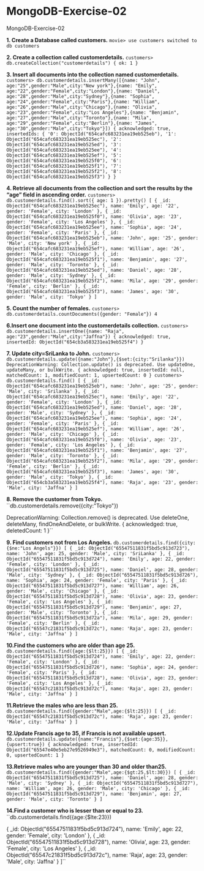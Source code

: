 # MongoDB-Exercise-02
MongoDB-Exercise-02

**1. Create a Database called customers.**
``movie> use customers
switched to db customers``

**2. Create a collection called customerdetails.**
``customers> db.createCollection("customerdetails")
{ ok: 1 }``

**3. Insert all documents into the collection named   customerdetails.**
``customers> db.customerdetails.insertMany([{name: "John", age:"25",gender:"Male",city:"New york"},{name: "Emily", age:"22",gender:"Female",city:"London"},{name: "Daniel", age:"28",gender:"Male",city:"Sydney"},{name: "Sophia", age:"24",gender:"Female",city:"Paris"},{name: "William", age:"26",gender:"Male",city:"Chicago"},{name: "Olivia", age:"23",gender:"Female",city:"Los Angeles"},{name: "Benjamin", age:"27",gender:"Male",city:"Toronto"},{name: "Mila", age:"29",gender:"Female",city:"Berlin"},{name: "James", age:"30",gender:"Male",city:"Tokyo"}])
{
  acknowledged: true,
  insertedIds: {
    '0': ObjectId("654cafc683231ea19eb525eb"),
    '1': ObjectId("654cafc683231ea19eb525ec"),
    '2': ObjectId("654cafc683231ea19eb525ed"),
    '3': ObjectId("654cafc683231ea19eb525ee"),
    '4': ObjectId("654cafc683231ea19eb525ef"),
    '5': ObjectId("654cafc683231ea19eb525f0"),
    '6': ObjectId("654cafc683231ea19eb525f1"),
    '7': ObjectId("654cafc683231ea19eb525f2"),
    '8': ObjectId("654cafc683231ea19eb525f3")
  }
}
``

**4. Retrieve all documents from the collection and sort the results by the “age” field    in ascending order.**
``customers> db.customerdetails.find().sort({ age: 1 }).pretty()
[
  {
    _id: ObjectId("654cafc683231ea19eb525ec"),
    name: 'Emily',
    age: '22',
    gender: 'Female',
    city: 'London'
  },
  {
    _id: ObjectId("654cafc683231ea19eb525f0"),
    name: 'Olivia',
    age: '23',
    gender: 'Female',
    city: 'Los Angeles'
  },
  {
    _id: ObjectId("654cafc683231ea19eb525ee"),
    name: 'Sophia',
    age: '24',
    gender: 'Female',
    city: 'Paris'
  },
  {
    _id: ObjectId("654cafc683231ea19eb525eb"),
    name: 'John',
    age: '25',
    gender: 'Male',
    city: 'New york'
  },
  {
    _id: ObjectId("654cafc683231ea19eb525ef"),
    name: 'William',
    age: '26',
    gender: 'Male',
    city: 'Chicago'
  },
  {
    _id: ObjectId("654cafc683231ea19eb525f1"),
    name: 'Benjamin',
    age: '27',
    gender: 'Male',
    city: 'Toronto'
  },
  {
    _id: ObjectId("654cafc683231ea19eb525ed"),
    name: 'Daniel',
    age: '28',
    gender: 'Male',
    city: 'Sydney'
  },
  {
    _id: ObjectId("654cafc683231ea19eb525f2"),
    name: 'Mila',
    age: '29',
    gender: 'Female',
    city: 'Berlin'
  },
  {
    _id: ObjectId("654cafc683231ea19eb525f3"),
    name: 'James',
    age: '30',
    gender: 'Male',
    city: 'Tokyo'
  }
]
``

**5. Count the number of females.**
``customers> db.customerdetails.countDocuments({gender: "Female"})
4
``

**6.Insert one document into the customerdetails collection.**
``customers> db.customerdetails.insertOne({name: "Raja", age:"23",gender:"Male",city:"Jaffna"})
{
  acknowledged: true,
  insertedId: ObjectId("654cb3a583231ea19eb525f4")
}
``

**7. Update city=SriLanka to John.**
``
customers> db.customerdetails.update({name:"John"},{$set:{city:"Srilanka"}})
DeprecationWarning: Collection.update() is deprecated. Use updateOne, updateMany, or bulkWrite.
{
  acknowledged: true,
  insertedId: null,
  matchedCount: 1,
  modifiedCount: 1,
  upsertedCount: 0
}
customers> db.customerdetails.find()
[
  {
    _id: ObjectId("654cafc683231ea19eb525eb"),
    name: 'John',
    age: '25',
    gender: 'Male',
    city: 'Srilanka'
  },
  {
    _id: ObjectId("654cafc683231ea19eb525ec"),
    name: 'Emily',
    age: '22',
    gender: 'Female',
    city: 'London'
  },
  {
    _id: ObjectId("654cafc683231ea19eb525ed"),
    name: 'Daniel',
    age: '28',
    gender: 'Male',
    city: 'Sydney'
  },
  {
    _id: ObjectId("654cafc683231ea19eb525ee"),
    name: 'Sophia',
    age: '24',
    gender: 'Female',
    city: 'Paris'
  },
  {
    _id: ObjectId("654cafc683231ea19eb525ef"),
    name: 'William',
    age: '26',
    gender: 'Male',
    city: 'Chicago'
  },
  {
    _id: ObjectId("654cafc683231ea19eb525f0"),
    name: 'Olivia',
    age: '23',
    gender: 'Female',
    city: 'Los Angeles'
  },
  {
    _id: ObjectId("654cafc683231ea19eb525f1"),
    name: 'Benjamin',
    age: '27',
    gender: 'Male',
    city: 'Toronto'
  },
  {
    _id: ObjectId("654cafc683231ea19eb525f2"),
    name: 'Mila',
    age: '29',
    gender: 'Female',
    city: 'Berlin'
  },
  {
    _id: ObjectId("654cafc683231ea19eb525f3"),
    name: 'James',
    age: '30',
    gender: 'Male',
    city: 'Tokyo'
  },
  {
    _id: ObjectId("654cb3a583231ea19eb525f4"),
    name: 'Raja',
    age: '23',
    gender: 'Male',
    city: 'Jaffna'
  }
]
``

**8. Remove the customer from Tokyo.**
``db.customerdetails.remove({city:"Tokyo"})

DeprecationWarning: Collection.remove() is deprecated. Use deleteOne, deleteMany, findOneAndDelete, or bulkWrite.
{ acknowledged: true, deletedCount: 1 }``

**9.  Find customers not from Los Angeles.**
``db.customerdetails.find({city:{$ne:"Los Angels"}})
[
  {
    _id: ObjectId("65547511831f5bd5c913d723"),
    name: 'John',
    age: 25,
    gender: 'Male',
    city: 'SriLanka'
  },
  {
    _id: ObjectId("65547511831f5bd5c913d724"),
    name: 'Emily',
    age: 22,
    gender: 'Female',
    city: 'London'
  },
  {
    _id: ObjectId("65547511831f5bd5c913d725"),
    name: 'Daniel',
    age: 28,
    gender: 'Male',
    city: 'Sydney'
  },
  {
    _id: ObjectId("65547511831f5bd5c913d726"),
    name: 'Sophia',
    age: 24,
    gender: 'Female',
    city: 'Paris'
  },
  {
    _id: ObjectId("65547511831f5bd5c913d727"),
    name: 'William',
    age: 26,
    gender: 'Male',
    city: 'Chicago'
  },
  {
    _id: ObjectId("65547511831f5bd5c913d728"),
    name: 'Olivia',
    age: 23,
    gender: 'Female',
    city: 'Los Angeles'
  },
  {
    _id: ObjectId("65547511831f5bd5c913d729"),
    name: 'Benjamin',
    age: 27,
    gender: 'Male',
    city: 'Toronto'
  },
  {
    _id: ObjectId("65547511831f5bd5c913d72a"),
    name: 'Mila',
    age: 29,
    gender: 'Female',
    city: 'Berlin'
  },
  {
    _id: ObjectId("65547c21831f5bd5c913d72c"),
    name: 'Raja',
    age: 23,
    gender: 'Male',
    city: 'Jaffna'
  }
]``

**10.Find the customers who are older than age 25.**
``db.customerdetails.find({age:{$lt:25}})
[
  {
    _id: ObjectId("65547511831f5bd5c913d724"),
    name: 'Emily',
    age: 22,
    gender: 'Female',
    city: 'London'
  },
  {
    _id: ObjectId("65547511831f5bd5c913d726"),
    name: 'Sophia',
    age: 24,
    gender: 'Female',
    city: 'Paris'
  },
  {
    _id: ObjectId("65547511831f5bd5c913d728"),
    name: 'Olivia',
    age: 23,
    gender: 'Female',
    city: 'Los Angeles'
  },
  {
    _id: ObjectId("65547c21831f5bd5c913d72c"),
    name: 'Raja',
    age: 23,
    gender: 'Male',
    city: 'Jaffna'
  }
]``

**11.Retrieve the males who are less than 25.**
``db.customerdetails.find({gender:"Male",age:{$lt:25}})
[
  {
    _id: ObjectId("65547c21831f5bd5c913d72c"),
    name: 'Raja',
    age: 23,
    gender: 'Male',
    city: 'Jaffna'
  }
]``

**12.Update Francis age to 35, if Francis is not available upsert.**
``db.customerdetails.update({name:"Francis"},{$set:{age:35}},{upsert:true})
{
  acknowledged: true,
  insertedId: ObjectId("65547e40e5eb27e9526949e3"),
  matchedCount: 0,
  modifiedCount: 0,
  upsertedCount: 1
}``

**13.Retrieve males who are younger than 30 and older than25.**
``db.customerdetails.find({gender:"Male",age:{$gt:25,$lt:30}})
[
  {
    _id: ObjectId("65547511831f5bd5c913d725"),
    name: 'Daniel',
    age: 28,
    gender: 'Male',
    city: 'Sydney'
  },
  {
    _id: ObjectId("65547511831f5bd5c913d727"),
    name: 'William',
    age: 26,
    gender: 'Male',
    city: 'Chicago'
  },
  {
    _id: ObjectId("65547511831f5bd5c913d729"),
    name: 'Benjamin',
    age: 27,
    gender: 'Male',
    city: 'Toronto'
  }
]``

**14.Find a customer who is lesser than or equal to 23.**
``db.customerdetails.find({age:{$lte:23}})

  {
    _id: ObjectId("65547511831f5bd5c913d724"),
    name: 'Emily',
    age: 22,
    gender: 'Female',
    city: 'London'
  },
  {
    _id: ObjectId("65547511831f5bd5c913d728"),
    name: 'Olivia',
    age: 23,
    gender: 'Female',
    city: 'Los Angeles'
  },
  {
    _id: ObjectId("65547c21831f5bd5c913d72c"),
    name: 'Raja',
    age: 23,
    gender: 'Male',
    city: 'Jaffna'
  }
]``



